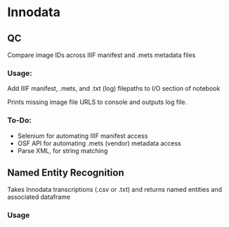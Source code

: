 # Innodata

## QC
Compare image IDs across IIIF manifest and .mets metadata files

### Usage:
Add IIIF manifest, .mets, and .txt (log) filepaths to I/O section of notebook

Prints missing image file URLS to console and outputs log file.

### To-Do:
- Selenium for automating IIIF manifest access
- OSF API for automating .mets (vendor) metadata access
- Parse XML, for string matching

## Named Entity Recognition
Takes Innodata transcriptions (.csv or .txt) and returns named entities and associated dataframe

### Usage

